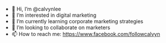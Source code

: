 - 👋 Hi, I’m @calvynlee
- 👀 I’m interested in digital marketing
- 🌱 I’m currently learning corporate marketing strategies
- 💞️ I’m looking to collaborate on marketers
- 📫 How to reach me: https://www.facebook.com/followcalvyn

<!---
calvynlee/calvynlee is a ✨ special ✨ repository because its `README.md` (this file) appears on your GitHub profile.
You can click the Preview link to take a look at your changes.
--->

